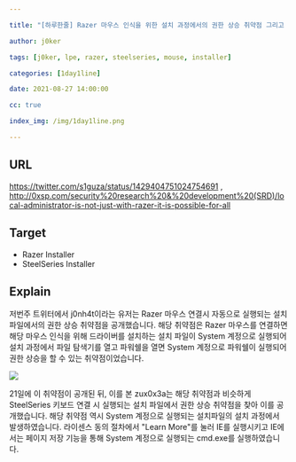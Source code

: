 ```yaml
---

title: "[하루한줄] Razer 마우스 인식을 위한 설치 과정에서의 권한 상승 취약점 그리고 SteelSeries에서의 유사 취약점 "

author: j0ker

tags: [j0ker, lpe, razer, steelseries, mouse, installer] 

categories: [1day1line] 

date: 2021-08-27 14:00:00 

cc: true

index_img: /img/1day1line.png

---
```


## URL

https://twitter.com/s1guza/status/1429404751024754691 , http://0xsp.com/security%20research%20&%20development%20(SRD)/local-administrator-is-not-just-with-razer-it-is-possible-for-all



## Target

-  Razer Installer
-  SteelSeries Installer

  

## Explain
저번주 트위터에서 j0nh4t이라는 유저는 Razer 마우스 연결시 자동으로 실행되는 설치 파일에서의 권한 상승 취약점을 공개했습니다. 해당 취약점은 Razer 마우스를 연결하면 해당 마우스 인식을 위해 드라이버를 설치하는 설치 파일이 System 계정으로 실행되어 설치 과정에서 파일 탐색기를 열고 파워쉘을 열면 System 계정으로 파워쉘이 실행되어 권한 상승을 할 수 있는 취약점이었습니다.

![](https://0xsp.com/storageCenter/1629734763.jpg)

21일에 이 취약점이 공개된 뒤, 이를 본 zux0x3a는 해당 취약점과 비슷하게 SteelSeries 키보드 연결 시 실행되는 설치 파일에서 권한 상승 취약점을 찾아 이를 공개했습니다. 해당 취약점 역시 System 계정으로 실행되는 설치파일의 설치 과정에서 발생하였습니다. 라이센스 동의 절차에서 "Learn More"를 눌러 IE를 실행시키고 IE에서는 페이지 저장 기능을 통해 System 계정으로 실행되는 cmd.exe를 실행하였습니다. 
